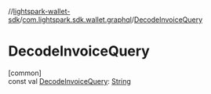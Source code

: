 //[lightspark-wallet-sdk](../../index.md)/[com.lightspark.sdk.wallet.graphql](index.md)/[DecodeInvoiceQuery](-decode-invoice-query.md)

# DecodeInvoiceQuery

[common]\
const val [DecodeInvoiceQuery](-decode-invoice-query.md): [String](https://kotlinlang.org/api/latest/jvm/stdlib/kotlin/-string/index.html)
